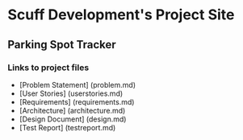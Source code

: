 # Scuff Development's Project Site

## Parking Spot Tracker

### Links to project files 
- [Problem Statement] (problem.md)
- [User Stories] (userstories.md)
- [Requirements] (requirements.md)
- [Architecture] (architecture.md)
- [Design Document] (design.md)
- [Test Report] (testreport.md)
